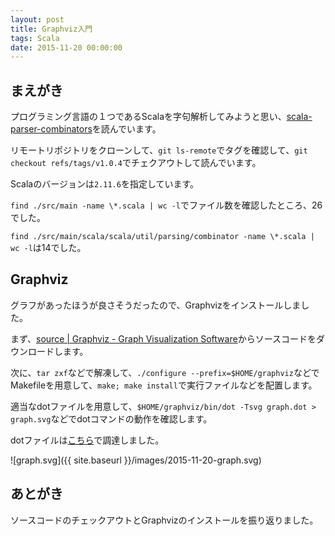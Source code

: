 ```yaml
---
layout: post
title: Graphviz入門
tags: Scala
date: 2015-11-20 00:00:00
---
```


## まえがき

プログラミング言語の１つであるScalaを字句解析してみようと思い、[scala-parser-combinators](https://github.com/scala/scala-parser-combinators)を読んでいます。

リモートリポジトリをクローンして、`git ls-remote`でタグを確認して、`git checkout refs/tags/v1.0.4`でチェクアウトして読んでいます。

Scalaのバージョンは`2.11.6`を指定しています。

`find ./src/main -name \*.scala | wc -l`でファイル数を確認したところ、26でした。

`find ./src/main/scala/scala/util/parsing/combinator -name \*.scala | wc -l`は14でした。

## Graphviz

グラフがあったほうが良さそうだったので、Graphvizをインストールしました。

まず、[source \| Graphviz - Graph Visualization Software](http://www.graphviz.org/Download_source.php)からソースコードをダウンロードします。

次に、`tar zxf`などで解凍して、`./configure --prefix=$HOME/graphviz`などでMakefileを用意して、`make; make install`で実行ファイルなどを配置します。

適当なdotファイルを用意して、`$HOME/graphviz/bin/dot -Tsvg graph.dot > graph.svg`などでdotコマンドの動作を確認します。

dotファイルは[こちら](http://i.loveruby.net/ja/rhg/cd/graphviz.html)で調達しました。

![graph.svg]({{ site.baseurl }}/images/2015-11-20-graph.svg)

## あとがき

ソースコードのチェックアウトとGraphvizのインストールを振り返りました。
